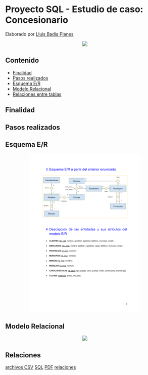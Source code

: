 # Proyecto SQL - Estudio de caso: Concesionario

Elaborado por [Lluis Badia Planes](https://github.com/lluis90badia/lbadialabwork)

<p align="center"><img src="https://www.lawdonut.co.uk/business/sites/lawdonut-business/files/usedcardealer1_0.jpg" height="400"></p>

## Contenido

- [Finalidad](https://github.com/lluis90badia/projects/blob/main/proyecto_SQL_concesionario/README.md#finalidad)
- [Pasos realizados](https://github.com/lluis90badia/projects/blob/main/proyecto_SQL_concesionario/README.md#pasos-realizados)
- [Esquema E/R]()
- [Modelo Relacional]()
- [Relaciones entre tablas](https://github.com/lluis90badia/projects/blob/main/proyecto_SQL_concesionario/README.md#relaciones)

## Finalidad



## Pasos realizados



## Esquema E/R

<p align="center"><img src="https://github.com/lluis90badia/projects/blob/main/proyecto_SQL_concesionario/imagenes_modelos/esquema_er.png"  height="500"></p>

## Modelo Relacional

<p align="center"><img src="https://github.com/lluis90badia/lbadialabwork/blob/main/proyecto_SQL_concesionario/imagenes_modelos/modelo_rel.PNG"  height="500"></p>

## Relaciones


[archivos CSV](https://github.com/lluis90badia/projects/tree/main/proyecto_SQL_concesionario/archivos_csv)
[SQL](https://github.com/lluis90badia/projects/blob/main/proyecto_SQL_concesionario/concesionario.sql)
[PDF](https://github.com/lluis90badia/projects/blob/main/proyecto_SQL_concesionario/Proyecto_SQL_concesionario.pdf)
[relaciones](https://github.com/lluis90badia/projects/blob/main/proyecto_SQL_concesionario/comprov_relaciones_tablas.txt)
